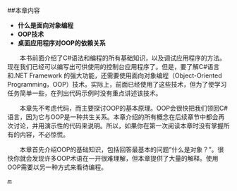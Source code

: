##本章内容

* **什么是面向对象编程**
* **OOP技术**
* **桌面应用程序对OOP的依赖关系**

&emsp;&emsp;本书前面介绍了C#语法和编程的所有基础知识，以及调试应用程序的方法。现在我们已经可以编写出可供使用的控制台应用程序了。但是，要了解C#语言和.NET Framework 的强大功能，还需要使用面向对象编程（Object-Oriented Programming，OOP）技术。实际上，前面已经使用了这些技术，但为了使学习任务简单一些，在列出代码示例时没有重点讲述该技术。

&emsp;&emsp;本章先不考虑代码，而主要探讨OOP的基本原理。OOP会很快把我们领回C#语言，因为它与OOP是一种共生关系。本章介绍的所有概念在后续章节中都会再次讨论，并用演示性的代码来说明。所以，如果你在第一次阅读本章时没有掌握所有的内容，不必惊慌。

&emsp;&emsp;本章首先介绍OOP的基础知识，包括回答最基本的问题“什么是对象？”。很快你就会发现许多OOP术语在一开很难理解，但本章提供了大量的解释。使用OOP需要以另一种方式来看待编程。






🔚